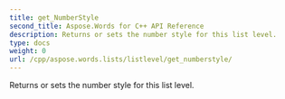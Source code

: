 ```yaml
---
title: get_NumberStyle
second_title: Aspose.Words for C++ API Reference
description: Returns or sets the number style for this list level. 
type: docs
weight: 0
url: /cpp/aspose.words.lists/listlevel/get_numberstyle/
---
```


Returns or sets the number style for this list level. 


